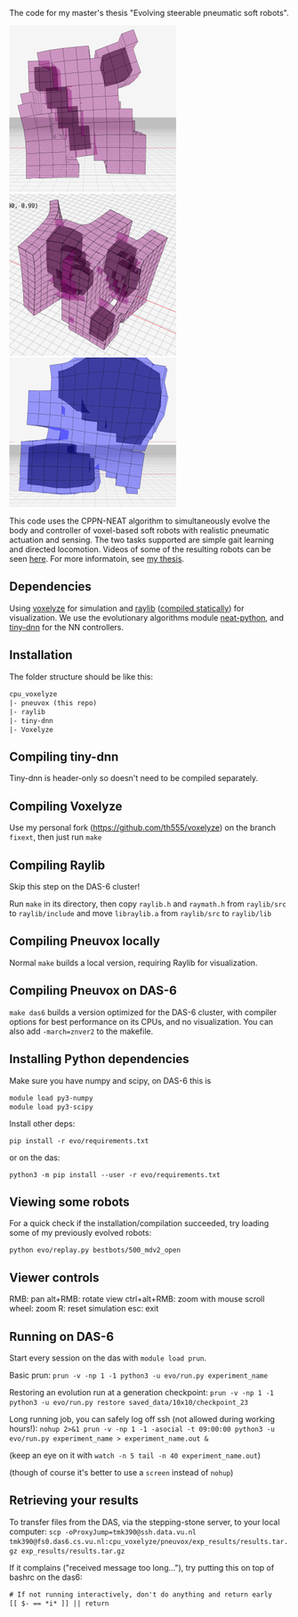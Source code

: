 The code for my master's thesis "Evolving steerable pneumatic soft robots".

![A robot](bigrobot3.png)![Another robot](bigrobot1.png)![More robot](bigrobot2.png)

This code uses the CPPN-NEAT algorithm to simultaneously evolve the body and controller of voxel-based soft robots with realistic pneumatic actuation and sensing. The two tasks supported are simple gait learning and directed locomotion. Videos of some of the resulting robots can be seen [here](https://youtu.be/mJRQac5HiFE). For more informatoin, see [my thesis](softrobots_final2.pdf).


Dependencies
------------

Using [voxelyze](https://github.com/jonhiller/Voxelyze/tree/master) for simulation and [raylib](https://github.com/raysan5/raylib) ([compiled statically](https://github.com/raysan5/raylib/wiki/Working-on-GNU-Linux)) for visualization. We use the evolutionary algorithms module [neat-python](https://github.com/CodeReclaimers/neat-python), and [tiny-dnn](https://github.com/tiny-dnn/tiny-dnn/tree/master) for the NN controllers.

Installation
------------

The folder structure should be like this:
```
cpu_voxelyze
|- pneuvox (this repo)
|- raylib
|- tiny-dnn
|- Voxelyze
```

Compiling tiny-dnn
------------------

Tiny-dnn is header-only so doesn't need to be compiled separately.

Compiling Voxelyze
------------------

Use my personal fork (https://github.com/th555/voxelyze) on the branch `fixext`, then just run `make`

Compiling Raylib
----------------

Skip this step on the DAS-6 cluster!

Run `make` in its directory, then copy `raylib.h` and `raymath.h` from `raylib/src` to `raylib/include` and move `libraylib.a` from `raylib/src` to `raylib/lib`


Compiling Pneuvox locally
-------------------------

Normal `make` builds a local version, requiring Raylib for visualization.


Compiling Pneuvox on DAS-6
-------------------------

`make das6` builds a version optimized for the DAS-6 cluster, with compiler options for best performance on its CPUs, and no visualization. You can also add `-march=znver2` to the makefile.


Installing Python dependencies
-----------------------------
Make sure you have numpy and scipy, on DAS-6 this is
```
module load py3-numpy
module load py3-scipy
```
Install other deps:
```
pip install -r evo/requirements.txt
```
or on the das:
```
python3 -m pip install --user -r evo/requirements.txt
```


Viewing some robots
-------------------

For a quick check if the installation/compilation succeeded, try loading some of my previously evolved robots:
```
python evo/replay.py bestbots/500_mdv2_open
```

Viewer controls
----

RMB: pan
alt+RMB: rotate view
ctrl+alt+RMB: zoom with mouse
scroll wheel: zoom
R: reset simulation
esc: exit


Running on DAS-6
----------------

Start every session on the das with `module load prun`.

Basic prun:
`prun -v -np 1 -1 python3 -u evo/run.py experiment_name`

Restoring an evolution run at a generation checkpoint:
`prun -v -np 1 -1 python3 -u evo/run.py restore saved_data/10x10/checkpoint_23`

Long running job, you can safely log off ssh (not allowed during working hours!):
`nohup 2>&1 prun -v -np 1 -1 -asocial -t 09:00:00 python3 -u evo/run.py experiment_name > experiment_name.out &`

(keep an eye on it with `watch -n 5 tail -n 40 experiment_name.out`)

(though of course it's better to use a `screen` instead of `nohup`)


Retrieving your results
-------------------

To transfer files from the DAS, via the stepping-stone server, to your local computer:
`scp -oProxyJump=tmk390@ssh.data.vu.nl tmk390@fs0.das6.cs.vu.nl:cpu_voxelyze/pneuvox/exp_results/results.tar.gz exp_results/results.tar.gz`

If it complains ("received message too long..."), try putting this on top of bashrc on the das6:
```
# If not running interactively, don't do anything and return early
[[ $- == *i* ]] || return
```
